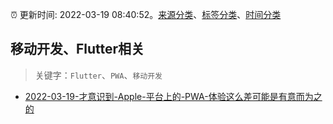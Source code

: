 :alarm_clock: 更新时间: 2022-03-19 08:40:52。[来源分类](../README.md)、[标签分类](../TAGS.md)、[时间分类](../TIMELINE.md)

## 移动开发、Flutter相关


> 关键字：`Flutter`、`PWA`、`移动开发`



- [2022-03-19-才意识到-Apple-平台上的-PWA-体验这么差可能是有意而为之的](https://www.v2ex.com/t/841454) 
